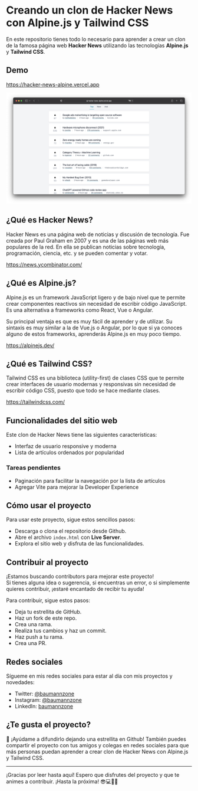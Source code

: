 # Creando un clon de Hacker News con Alpine.js y Tailwind CSS

En este repositorio tienes todo lo necesario para aprender a crear un clon de la famosa página web **Hacker News** utilizando las tecnologías **Alpine.js** y **Tailwind CSS**.

## Demo

https://hacker-news-alpine.vercel.app

![Demo](img/main.png)

## ¿Qué es Hacker News?

Hacker News es una página web de noticias y discusión de tecnología. Fue creada por Paul Graham en 2007 y es una de las páginas web más populares de la red. En ella se publican noticias sobre tecnología, programación, ciencia, etc. y se pueden comentar y votar.

https://news.ycombinator.com/

## ¿Qué es Alpine.js?

Alpine.js es un framework JavaScript ligero y de bajo nivel que te permite crear componentes reactivos sin necesidad de escribir código JavaScript. Es una alternativa a frameworks como React, Vue o Angular.

Su principal ventaja es que es muy fácil de aprender y de utilizar. Su sintaxis es muy similar a la de Vue.js o Angular, por lo que si ya conoces alguno de estos frameworks, aprenderás Alpine.js en muy poco tiempo.

https://alpinejs.dev/

## ¿Qué es Tailwind CSS?

Tailwind CSS es una biblioteca (utility-first) de clases CSS que te permite crear interfaces de usuario modernas y responsivas sin necesidad de escribir código CSS, puesto que todo se hace mediante clases.

https://tailwindcss.com/

## Funcionalidades del sitio web

Este clon de Hacker News tiene las siguientes características:

- Interfaz de usuario responsive y moderna
- Lista de artículos ordenados por popularidad

### Tareas pendientes

- Paginación para facilitar la navegación por la lista de artículos
- Agregar Vite para mejorar la Developer Experience

## Cómo usar el proyecto

Para usar este proyecto, sigue estos sencillos pasos:

- Descarga o clona el repositorio desde Github.
- Abre el archivo `index.html` con **Live Server**.
- Explora el sitio web y disfruta de las funcionalidades.

## Contribuir al proyecto

¡Estamos buscando contributors para mejorar este proyecto!  
Si tienes alguna idea o sugerencia, si encuentras un error, o si simplemente quieres contribuir, ¡estaré encantado de recibir tu ayuda!

Para contribuir, sigue estos pasos:

- Deja tu estrellita de GitHub.
- Haz un fork de este repo.
- Crea una rama.
- Realiza tus cambios y haz un commit.
- Haz push a tu rama.
- Crea una PR.

## Redes sociales

Sígueme en mis redes sociales para estar al día con mis proyectos y novedades:

- Twitter: [@baumannzone](https://twitter.com/baumannzone)
- Instagram: [@baumannzone](https://www.instagram.com/baumannzone/)
- LinkedIn: [baumannzone](https://www.linkedin.com/in/baumannzone/)

## ¿Te gusta el proyecto?

🙏 ¡Ayúdame a difundirlo dejando una estrellita en Github! También puedes compartir el proyecto con tus amigos y colegas en redes sociales para que más personas puedan aprender a crear clon de Hacker News con Alpine.js y Tailwind CSS.

---

¡Gracias por leer hasta aquí! Espero que disfrutes del proyecto y que te animes a contribuir. ¡Hasta la próxima! 😎💻👨‍💻
